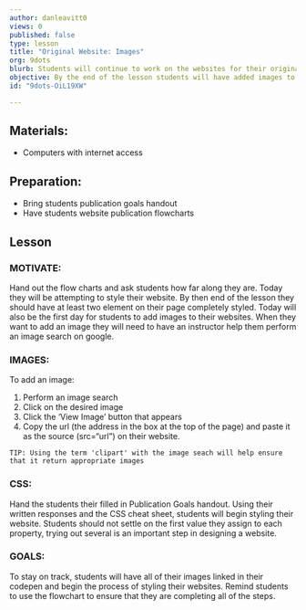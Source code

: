 ```yaml
---
author: danleavitt0
views: 0
published: false
type: lesson
title: "Original Website: Images"
org: 9dots
blurb: Students will continue to work on the websites for their original application ideas. This lessons focus will be on CSS and adding images.
objective: By the end of the lesson students will have added images to their website and begin styling with CSS
id: "9dots-OiL19XW"

---
```


## Materials:
- Computers with internet access

## Preparation:
- Bring students publication goals handout
- Have students website publication flowcharts

## Lesson

### MOTIVATE:
Hand out the flow charts and ask students how far along they are.  Today they will be attempting to style their website. By then end of the lesson they should have at least two element on their page completely styled. Today will also be the first day for students to add images to their websites. When they want to add an image they will need to have an instructor help them perform an image search on google. 

### IMAGES:
To add an image:
1. Perform an image search
2. Click on the desired image
3. Click the ‘View Image’ button that appears 
4. Copy the url (the address in the box at the top of the page) and paste it as the source (src=“url”) on their website.
```
TIP: Using the term 'clipart' with the image seach will help ensure that it return appropriate images
```

### CSS:
Hand the students their filled in Publication Goals handout. Using their written responses and the CSS cheat sheet, students will begin styling their website. Students should not settle on the first value they assign to each property, trying out several  is an important step in designing a website. 

### GOALS:
To stay on track, students will have all of their images linked in their codepen and begin the process of styling their websites. Remind students to use the flowchart to ensure that they are completing all of the steps.
